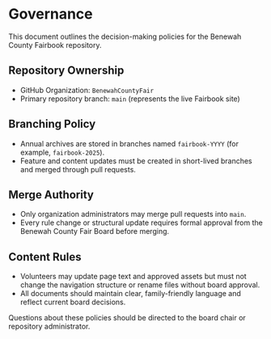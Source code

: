 # Governance

This document outlines the decision-making policies for the Benewah County Fairbook repository.

## Repository Ownership
- GitHub Organization: `BenewahCountyFair`
- Primary repository branch: `main` (represents the live Fairbook site)

## Branching Policy
- Annual archives are stored in branches named `fairbook-YYYY` (for example, `fairbook-2025`).
- Feature and content updates must be created in short-lived branches and merged through pull requests.

## Merge Authority
- Only organization administrators may merge pull requests into `main`.
- Every rule change or structural update requires formal approval from the Benewah County Fair Board before merging.

## Content Rules
- Volunteers may update page text and approved assets but must not change the navigation structure or rename files without board approval.
- All documents should maintain clear, family-friendly language and reflect current board decisions.

Questions about these policies should be directed to the board chair or repository administrator.
